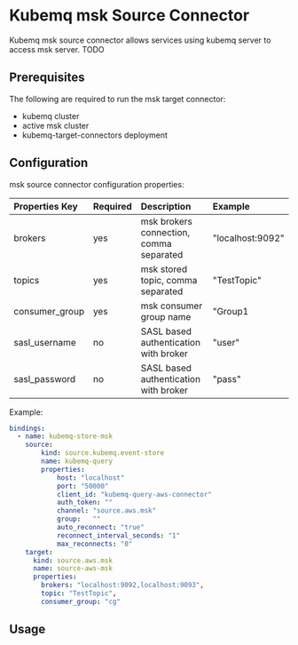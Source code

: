 # Kubemq msk Source Connector

Kubemq msk source connector allows services using kubemq server to access msk server. TODO

## Prerequisites
The following are required to run the msk target connector:

- kubemq cluster
- active msk cluster
- kubemq-target-connectors deployment

## Configuration

msk source connector configuration properties:

| Properties Key | Required | Description                                | Example          |
|:---------------|:---------|:-------------------------------------------|:-----------------|
| brokers        | yes      | msk brokers connection, comma separated    | "localhost:9092" |
| topics         | yes      | msk stored topic, comma separated          | "TestTopic"      |
| consumer_group | yes      | msk consumer group name                    | "Group1          |
| sasl_username  | no       | SASL based authentication with broker      | "user"           |
| sasl_password  | no       | SASL based authentication with broker      | "pass"           |

Example:

```yaml
bindings:
  - name: kubemq-store-msk
    source:
        kind: source.kubemq.event-store
        name: kubemq-query
        properties:
            host: "localhost"
            port: "50000"
            client_id: "kubemq-query-aws-connector"
            auth_token: ""
            channel: "source.aws.msk"
            group:   ""
            auto_reconnect: "true"
            reconnect_interval_seconds: "1"
            max_reconnects: "0"
    target:
      kind: source.aws.msk
      name: source-aws-msk
      properties:
     	brokers: "localhost:9092,localhost:9093",
		topic: "TestTopic",
		consumer_group: "cg"
```

## Usage

